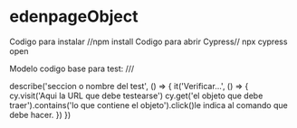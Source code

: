 # edenpageObject

Codigo para instalar //npm install
Codigo para abrir Cypress// npx cypress open

Modelo codigo base para test:
/// <reference types="cypress" />

describe('seccion o nombre del test', () => {
it('Verificar...', () => {
cy.visit('Aqui la URL que debe testearse')
cy.get('el objeto que debe traer').contains('lo que contiene el objeto').click()le indica al comando que debe hacer.
})
})
